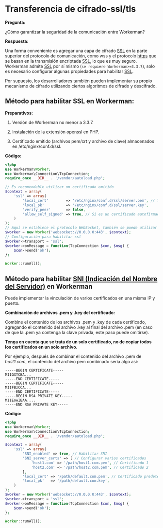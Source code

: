 # Transferencia de cifrado-ssl/tls

**Pregunta:**

¿Cómo garantizar la seguridad de la comunicación entre Workerman?

**Respuesta:**

Una forma conveniente es agregar una capa de cifrado [SSL](https://baike.baidu.com/item/ssl) en la parte superior del protocolo de comunicación, como wss y el protocolo [https](https://baike.baidu.com/item/https) que se basan en la transmisión encriptada [SSL](https://baike.baidu.com/item/ssl), lo que es muy seguro. Workerman admite [SSL](https://baike.baidu.com/item/ssl) por sí mismo (```se requiere Workerman>=3.3.7```), solo es necesario configurar algunas propiedades para habilitar [SSL](https://baike.baidu.com/item/ssl).

Por supuesto, los desarrolladores también pueden implementar su propio mecanismo de cifrado utilizando ciertos algoritmos de cifrado y descifrado.

## Método para habilitar SSL en Workerman:

**Preparativos:**

1. Versión de Workerman no menor a 3.3.7.

2. Instalación de la extensión openssl en PHP.

3. Certificado emitido (archivos pem/crt y archivo de clave) almacenados en /etc/nginx/conf.d/ssl.

**Código:**

```php
<?php
use Workerman\Worker;
use Workerman\Connection\TcpConnection;
require_once __DIR__ . '/vendor/autoload.php';

// Es recomendable utilizar un certificado emitido
$context = array(
    'ssl' => array(
        'local_cert'        => '/etc/nginx/conf.d/ssl/server.pem', // También puede ser un archivo crt
        'local_pk'          => '/etc/nginx/conf.d/ssl/server.key',
        'verify_peer'       => false,
        'allow_self_signed' => true, // Si es un certificado autofirmado, esta opción debe estar habilitada
    )
);
// Aquí se establece el protocolo WebSocket, también se puede utilizar el protocolo HTTP u otros protocolos
$worker = new Worker('websocket://0.0.0.0:443', $context);
// Configuración para habilitar ssl
$worker->transport = 'ssl';
$worker->onMessage = function(TcpConnection $con, $msg) {
    $con->send('ok');
};

Worker::runAll();
```

## Método para habilitar [SNI (Indicación del Nombre del Servidor)](https://baike.baidu.com/item/%E6%9C%8D%E5%8A%A1%E5%99%A8%E5%90%8D%E7%A7%B0%E6%8C%87%E7%A4%BA) en Workerman 

Puede implementar la vinculación de varios certificados en una misma IP y puerto.

**Combinación de archivos .pem y .key del certificado:**

Combine el contenido de los archivos .pem y .key de cada certificado, agregando el contenido del archivo .key al final del archivo .pem (en caso de que la .pem ya contenga la clave privada, este paso puede omitirse).

**Tenga en cuenta que se trata de un solo certificado, no de copiar todos los certificados en un solo archivo.**

Por ejemplo, después de combinar el contenido del archivo .pem de *host1.com*, el contenido del archivo pem combinado sería algo así:

```text
-----BEGIN CERTIFICATE-----
MIIGXTCBA...
-----END CERTIFICATE-----
-----BEGIN CERTIFICATE-----
MIIFBzCCA...
-----END CERTIFICATE-----
-----BEGIN RSA PRIVATE KEY-----
MIIEowIBAA....
-----END RSA PRIVATE KEY-----
```

**Código:**

```php
<?php
use Workerman\Worker;
use Workerman\Connection\TcpConnection;
require_once __DIR__ . '/vendor/autoload.php';

$context = array(
    'ssl' => array(
        'SNI_enabled' => true, // Habilitar SNI
        'SNI_server_certs' => [ // Configurar varios certificados
            'host1.com' => '/path/host1.com.pem', // Certificado 1
            'host2.com' => '/path/host2.com.pem', // Certificado 2
        ],
        'local_cert' => '/path/default.com.pem', // Certificado predeterminado
        'local_pk'   => '/path/default.com.key',
    )
);
$worker = new Worker('websocket://0.0.0.0:443', $context);
$worker->transport = 'ssl';
$worker->onMessage = function(TcpConnection $con, $msg) {
    $con->send('ok');
};

Worker::runAll();
```
